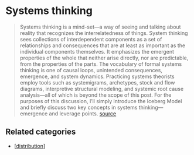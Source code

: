# Systems thinking

> Systems thinking is a mind-set—a way of seeing and talking about reality that recognizes the interrelatedness of things. System thinking sees collections of interdependent components as a set of relationships and consequences that are at least as important as the individual components themselves. It emphasizes the emergent properties of the whole that neither arise directly, nor are predictable, from the properties of the parts.
> The vocabulary of formal systems thinking is one of causal loops, unintended consequences, emergence, and system dynamics. Practicing systems theorists employ tools such as systemigrams, archetypes, stock and flow diagrams, interpretive structural modeling, and systemic root cause analysis—all of which is beyond the scope of this post. For the purposes of this discussion, I’ll simply introduce the Iceberg Model and briefly discuss two key concepts in systems thinking—emergence and leverage points.
> [source](https://www.fastcodesign.com/90112320/design-thinking-needs-to-think-bigger?utm_source=pocket&utm_medium=email&utm_campaign=pockethits)

## Related categories

- [[distribution]]



[//begin]: # "Autogenerated link references for markdown compatibility"
[distribution]: distribution "Distribution"
[//end]: # "Autogenerated link references"